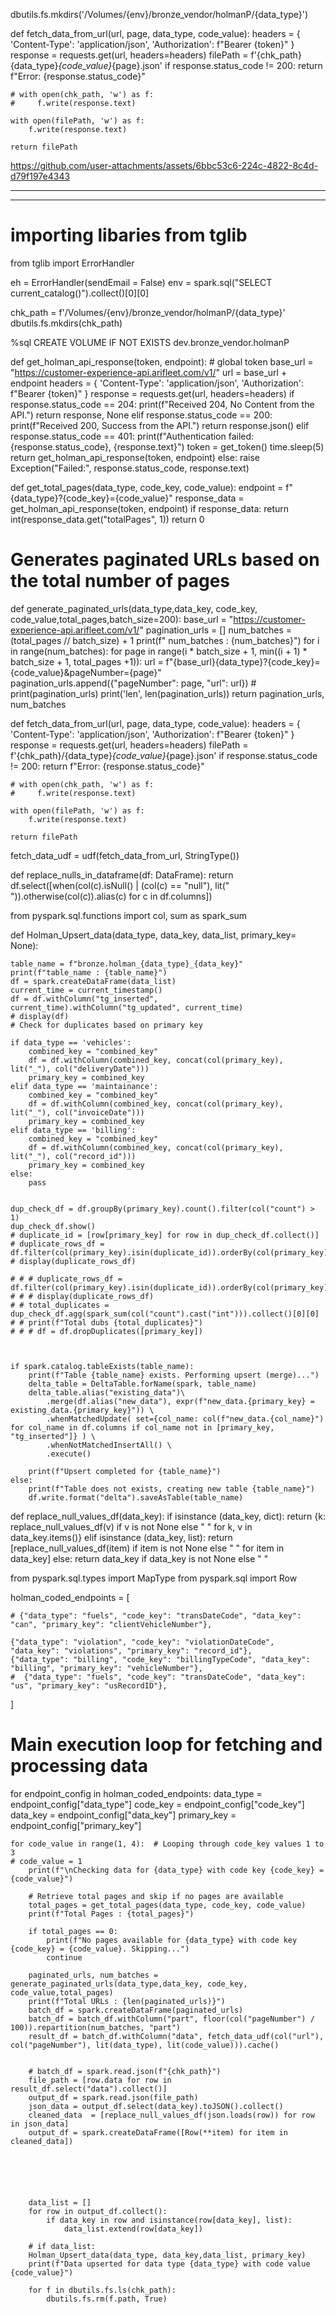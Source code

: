 dbutils.fs.mkdirs('/Volumes/{env}/bronze_vendor/holmanP/{data_type}')


def fetch_data_from_url(url, page, data_type, code_value):
    headers = {
        'Content-Type': 'application/json',
        'Authorization': f"Bearer {token}"
    }
    response = requests.get(url, headers=headers)
    filePath = f'{chk_path}{data_type}_{code_value}_{page}.json'
    if response.status_code != 200:
        return f"Error: {response.status_code}"
    
    # with open(chk_path, 'w') as f:
    #     f.write(response.text)

    with open(filePath, 'w') as f:
        f.write(response.text)
    
    return filePath


https://github.com/user-attachments/assets/6bbc53c6-224c-4822-8c4d-d79f197e4343




******************************************************************************************************************
*******************************************************************************************************************
# importing libaries from tglib
from tglib import ErrorHandler

eh = ErrorHandler(sendEmail = False)
env = spark.sql("SELECT current_catalog()").collect()[0][0]


chk_path = f'/Volumes/{env}/bronze_vendor/holmanP/{data_type}'
dbutils.fs.mkdirs(chk_path)


%sql
CREATE VOLUME IF NOT EXISTS dev.bronze_vendor.holmanP


def get_holman_api_response(token, endpoint):
    # global token
    base_url = "https://customer-experience-api.arifleet.com/v1/"
    url = base_url + endpoint
    headers = {
        'Content-Type': 'application/json',
        'Authorization': f"Bearer {token}"
    }
    response = requests.get(url, headers=headers)
    if response.status_code == 204:
        print(f"Received 204, No Content from the API.")
        return response, None
    elif response.status_code == 200:
        print(f"Received 200, Success from the API.")
        return response.json()
    elif response.status_code == 401:
        print(f"Authentication failed: {response.status_code}, {response.text}")
        token = get_token()
        time.sleep(5)
        return get_holman_api_response(token, endpoint)
    else:
        raise Exception("Failed:", response.status_code, response.text)


def get_total_pages(data_type, code_key, code_value):
    endpoint = f"{data_type}?{code_key}={code_value}"
    response_data  = get_holman_api_response(token, endpoint)
    if response_data:
        return int(response_data.get("totalPages", 1))
    return 0



# Generates paginated URLs based on the total number of pages
def generate_paginated_urls(data_type,data_key, code_key, code_value,total_pages,batch_size=200):
    base_url = "https://customer-experience-api.arifleet.com/v1/"
    pagination_urls = []
    num_batches = (total_pages // batch_size) + 1
    print(f" num_batches : {num_batches}")
    for i in range(num_batches):
        for page in range(i * batch_size + 1, min((i + 1) * batch_size + 1, total_pages +1)):
            url = f"{base_url}{data_type}?{code_key}={code_value}&pageNumber={page}"
            pagination_urls.append({"pageNumber": page, "url": url})
            # print(pagination_urls)
    print('len', len(pagination_urls))
    return pagination_urls, num_batches





def fetch_data_from_url(url, page, data_type, code_value):
    headers = {
        'Content-Type': 'application/json',
        'Authorization': f"Bearer {token}"
    }
    response = requests.get(url, headers=headers)
    filePath = f'{chk_path}/{data_type}_{code_value}_{page}.json'
    if response.status_code != 200:
        return f"Error: {response.status_code}"
    
    # with open(chk_path, 'w') as f:
    #     f.write(response.text)

    with open(filePath, 'w') as f:
        f.write(response.text)
    
    return filePath



fetch_data_udf = udf(fetch_data_from_url, StringType())



def replace_nulls_in_dataframe(df: DataFrame): 
    return df.select([when(col(c).isNull() | (col(c) == "null"), lit(" ")).otherwise(col(c)).alias(c) for c in df.columns])


  from pyspark.sql.functions import col, sum as spark_sum

def Holman_Upsert_data(data_type, data_key, data_list, primary_key= None):
    
    table_name = f"bronze.holman_{data_type}_{data_key}"
    print(f"table_name : {table_name}")
    df = spark.createDataFrame(data_list)
    current_time = current_timestamp()
    df = df.withColumn("tg_inserted", current_time).withColumn("tg_updated", current_time)
    # display(df)
    # Check for duplicates based on primary key

    if data_type == 'vehicles':
        combined_key = "combined_key"
        df = df.withColumn(combined_key, concat(col(primary_key), lit("_"), col("deliveryDate")))
        primary_key = combined_key
    elif data_type == 'maintainance':
        combined_key = "combined_key"
        df = df.withColumn(combined_key, concat(col(primary_key), lit("_"), col("invoiceDate")))
        primary_key = combined_key
    elif data_type == 'billing':
        combined_key = "combined_key"
        df = df.withColumn(combined_key, concat(col(primary_key), lit("_"), col("record_id")))
        primary_key = combined_key
    else:
        pass
    
    
    dup_check_df = df.groupBy(primary_key).count().filter(col("count") > 1)
    dup_check_df.show()
    # duplicate_id = [row[primary_key] for row in dup_check_df.collect()]
    # duplicate_rows_df = df.filter(col(primary_key).isin(duplicate_id)).orderBy(col(primary_key).desc())
    # display(duplicate_rows_df)
    
    # # # duplicate_rows_df = df.filter(col(primary_key).isin(duplicate_id)).orderBy(col(primary_key).desc())
    # # # display(duplicate_rows_df)
    # # total_duplicates = dup_check_df.agg(spark_sum(col("count").cast("int"))).collect()[0][0]
    # # print(f"Total dubs {total_duplicates}")
    # # # df = df.dropDuplicates([primary_key])

    

    if spark.catalog.tableExists(table_name):
        print(f"Table {table_name} exists. Performing upsert (merge)...")
        delta_table = DeltaTable.forName(spark, table_name)
        delta_table.alias("existing_data")\
            .merge(df.alias("new_data"), expr(f"new_data.{primary_key} = existing_data.{primary_key}")) \
            .whenMatchedUpdate( set={col_name: col(f"new_data.{col_name}") for col_name in df.columns if col_name not in [primary_key, "tg_inserted"]} ) \
            .whenNotMatchedInsertAll() \
            .execute()
           
        print(f"Upsert completed for {table_name}")
    else:
        print(f"Table does not exists, creating new table {table_name}")
        df.write.format("delta").saveAsTable(table_name)  




def replace_null_values_df(data_key):
    if isinstance (data_key, dict):
        return {k: replace_null_values_df(v) if v is not None else " " for k, v in data_key.items()}
    elif isinstance (data_key, list):
        return [replace_null_values_df(item) if item is not None else " " for item in data_key]
    else:
        return data_key if data_key is not None else " "


from pyspark.sql.types import MapType
from pyspark.sql import Row


holman_coded_endpoints = [
   
    # {"data_type": "fuels", "code_key": "transDateCode", "data_key": "can", "primary_key": "clientVehicleNumber"},
   
    {"data_type": "violation", "code_key": "violationDateCode", "data_key": "violations", "primary_key": "record_id"},
    {"data_type": "billing", "code_key": "billingTypeCode", "data_key": "billing", "primary_key": "vehicleNumber"},
    #  {"data_type": "fuels", "code_key": "transDateCode", "data_key": "us", "primary_key": "usRecordID"},
]

# Main execution loop for fetching and processing data
for endpoint_config in holman_coded_endpoints:
    data_type = endpoint_config["data_type"]
    code_key = endpoint_config["code_key"]
    data_key = endpoint_config["data_key"]
    primary_key = endpoint_config["primary_key"]


    for code_value in range(1, 4):  # Looping through code_key values 1 to 3
    # code_value = 1
        print(f"\nChecking data for {data_type} with code key {code_key} = {code_value}")

        # Retrieve total pages and skip if no pages are available
        total_pages = get_total_pages(data_type, code_key, code_value)
        print(f"Total Pages : {total_pages}")
        
        if total_pages == 0:
            print(f"No pages available for {data_type} with code key {code_key} = {code_value}. Skipping...")
            continue
        
        paginated_urls, num_batches = generate_paginated_urls(data_type,data_key, code_key, code_value,total_pages)
        print(f"Total URLs : {len(paginated_urls)}")
        batch_df = spark.createDataFrame(paginated_urls)
        batch_df = batch_df.withColumn("part", floor(col("pageNumber") / 100)).repartition(num_batches, "part")
        result_df = batch_df.withColumn("data", fetch_data_udf(col("url"), col("pageNumber"), lit(data_type), lit(code_value))).cache()

        
        # batch_df = spark.read.json(f"{chk_path}")
        file_path = [row.data for row in result_df.select("data").collect()]
        output_df = spark.read.json(file_path)
        json_data = output_df.select(data_key).toJSON().collect()
        cleaned_data  = [replace_null_values_df(json.loads(row)) for row in json_data]
        output_df = spark.createDataFrame([Row(**item) for item in cleaned_data])

        




        data_list = []
        for row in output_df.collect():
            if data_key in row and isinstance(row[data_key], list):
                data_list.extend(row[data_key])

        # if data_list:
        Holman_Upsert_data(data_type, data_key,data_list, primary_key)
        print(f"Data upserted for data type {data_type} with code value {code_value}")

        for f in dbutils.fs.ls(chk_path):
            dbutils.fs.rm(f.path, True)
            



